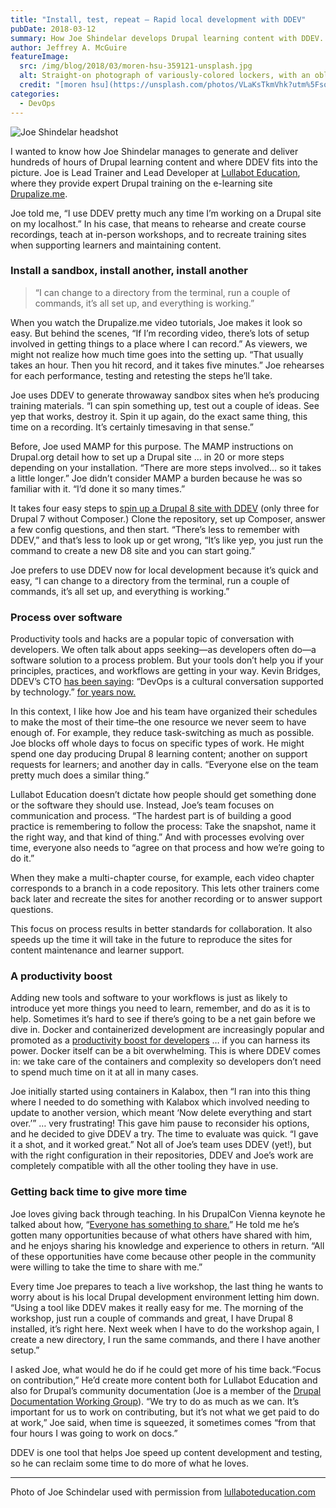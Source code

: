 ```yaml
---
title: "Install, test, repeat – Rapid local development with DDEV"
pubDate: 2018-03-12
summary: How Joe Shindelar develops Drupal learning content with DDEV.
author: Jeffrey A. McGuire
featureImage:
  src: /img/blog/2018/03/moren-hsu-359121-unsplash.jpg
  alt: Straight-on photograph of variously-colored lockers, with an oblique streak of sunlight from a window spanning several of them
  credit: "[moren hsu](https://unsplash.com/photos/VLaKsTkmVhk?utm%5Fsource=unsplash&utm%5Fmedium=referral&utm%5Fcontent=creditCopyText) on [Unsplash](https://unsplash.com/search/photos/repeat?utm%5Fsource=unsplash&utm%5Fmedium=referral&utm%5Fcontent=creditCopyText)."
categories:
  - DevOps
---
```


![Joe Shindelar headshot](/img/blog/2018/03/joe.jpg)

I wanted to know how Joe Shindelar manages to generate and deliver hundreds of hours of Drupal learning content and where DDEV fits into the picture. Joe is Lead Trainer and Lead Developer at [Lullabot Education](http://lullaboteducation.com/), where they provide expert Drupal training on the e-learning site [Drupalize.me](https://drupalize.me/).

Joe told me, “I use DDEV pretty much any time I’m working on a Drupal site on my localhost.” In his case, that means to rehearse and create course recordings, teach at in-person workshops, and to recreate training sites when supporting learners and maintaining content.

### Install a sandbox, install another, install another

> “I can change to a directory from the terminal, run a couple of commands, it’s all set up, and everything is working.”

When you watch the Drupalize.me video tutorials, Joe makes it look so easy. But behind the scenes, “If I’m recording video, there’s lots of setup involved in getting things to a place where I can record.” As viewers, we might not realize how much time goes into the setting up. “That usually takes an hour. Then you hit record, and it takes five minutes.” Joe rehearses for each performance, testing and retesting the steps he’ll take.

Joe uses DDEV to generate throwaway sandbox sites when he’s producing training materials. “I can spin something up, test out a couple of ideas. See yep that works, destroy it. Spin it up again, do the exact same thing, this time on a recording. It’s certainly timesaving in that sense.”

Before, Joe used MAMP for this purpose. The MAMP instructions on Drupal.org detail how to set up a Drupal site … in 20 or more steps depending on your installation. “There are more steps involved… so it takes a little longer.” Joe didn’t consider MAMP a burden because he was so familiar with it. “I’d done it so many times.”

It takes four easy steps to [spin up a Drupal 8 site with DDEV](https://ddev.readthedocs.io/en/latest/users/cli-usage/#drupal-8-quickstart) (only three for Drupal 7 without Composer.) Clone the repository, set up Composer, answer a few config questions, and then start. “There’s less to remember with DDEV,” and that’s less to look up or get wrong, “It’s like yep, you just run the command to create a new D8 site and you can start going.”

Joe prefers to use DDEV now for local development because it’s quick and easy, “I can change to a directory from the terminal, run a couple of commands, it’s all set up, and everything is working.”

### Process over software

Productivity tools and hacks are a popular topic of conversation with developers. We often talk about apps seeking—as developers often do—a software solution to a process problem. But your tools don’t help you if your principles, practices, and workflows are getting in your way. Kevin Bridges, DDEV’s CTO [has been saying](https://www.drupaleasy.com/podcast/2014/06/drupaleasy-podcast-134-don%E2%80%99t-call-it-devops-kevin-bridges): “DevOps is a cultural conversation supported by technology.” [for years now.](https://austin2014.drupal.org/session/state-drupal-devops.html)

In this context, I like how Joe and his team have organized their schedules to make the most of their time–the one resource we never seem to have enough of. For example, they reduce task-switching as much as possible. Joe blocks off whole days to focus on specific types of work. He might spend one day producing Drupal 8 learning content; another on support requests for learners; and another day in calls. “Everyone else on the team pretty much does a similar thing.”

Lullabot Education doesn’t dictate how people should get something done or the software they should use. Instead, Joe’s team focuses on communication and process. “The hardest part is of building a good practice is remembering to follow the process: Take the snapshot, name it the right way, and that kind of thing.” And with processes evolving over time, everyone also needs to “agree on that process and how we’re going to do it.”

When they make a multi-chapter course, for example, each video chapter corresponds to a branch in a code repository. This lets other trainers come back later and recreate the sites for another recording or to answer support questions.

This focus on process results in better standards for collaboration. It also speeds up the time it will take in the future to reproduce the sites for content maintenance and learner support.

### A productivity boost

Adding new tools and software to your workflows is just as likely to introduce yet more things you need to learn, remember, and do as it is to help. Sometimes it’s hard to see if there’s going to be a net gain before we dive in. Docker and containerized development are increasingly popular and promoted as a [productivity boost for developers](https://www.ibm.com/developerworks/library/wa-docker-polyglot-programmers/index.html) … if you can harness its power. Docker itself can be a bit overwhelming. This is where DDEV comes in: we take care of the containers and complexity so developers don’t need to spend much time on it at all in many cases.

Joe initially started using containers in Kalabox, then “I ran into this thing where I needed to do something with Kalabox which involved needing to update to another version, which meant ‘Now delete everything and start over.’” … very frustrating! This gave him pause to reconsider his options, and he decided to give DDEV a try. The time to evaluate was quick. “I gave it a shot, and it worked great.” Not all of Joe’s team uses DDEV (yet!), but with the right configuration in their repositories, DDEV and Joe’s work are completely compatible with all the other tooling they have in use.

### Getting back time to give more time

Joe loves giving back through teaching. In his DrupalCon Vienna keynote he talked about how, “[Everyone has something to share.](https://www.youtube.com/watch?v=lRfTc-jxitQ)” He told me he’s gotten many opportunities because of what others have shared with him, and he enjoys sharing his knowledge and experience to others in return. “All of these opportunities have come because other people in the community were willing to take the time to share with me.”

Every time Joe prepares to teach a live workshop, the last thing he wants to worry about is his local Drupal development environment letting him down. “Using a tool like DDEV makes it really easy for me. The morning of the workshop, just run a couple of commands and great, I have Drupal 8 installed, it’s right here. Next week when I have to do the workshop again, I create a new directory, I run the same commands, and there I have another setup.”

I asked Joe, what would he do if he could get more of his time back.“Focus on contribution,” He’d create more content both for Lullabot Education and also for Drupal’s community documentation (Joe is a member of the [Drupal Documentation Working Group](https://www.drupal.org/governance/doc-working-group)). “We try to do as much as we can. It’s important for us to work on contributing, but it’s not what we get paid to do at work,” Joe said, when time is squeezed, it sometimes comes “from that four hours I was going to work on docs.”

DDEV is one tool that helps Joe speed up content development and testing, so he can reclaim some time to do more of what he loves.

---

Photo of Joe Schindelar used with permission from [lullaboteducation.com](http://lullaboteducation.com/)
